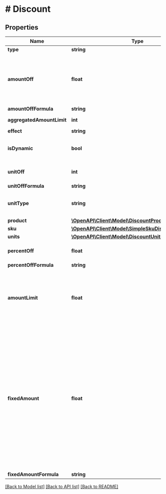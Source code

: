 # # Discount

## Properties

Name | Type | Description | Notes
------------ | ------------- | ------------- | -------------
**type** | **string** |  | [optional]
**amountOff** | **float** | Amount taken off the subtotal of a price. Value is multiplied by 100 to precisely represent 2 decimal places. For example, a $10 discount is written as 1000. | [optional]
**amountOffFormula** | **string** |  | [optional]
**aggregatedAmountLimit** | **int** | Maximum discount amount per order. | [optional]
**effect** | **string** |  | [optional]
**isDynamic** | **bool** | Flag indicating whether the discount was calculated using a formula. | [optional]
**unitOff** | **int** | Number of units to be granted a full value discount. | [optional]
**unitOffFormula** | **string** |  | [optional]
**unitType** | **string** | The product deemed as free, chosen from product inventory (e.g. time, items). | [optional]
**product** | [**\OpenAPI\Client\Model\DiscountProduct**](DiscountProduct.md) |  | [optional]
**sku** | [**\OpenAPI\Client\Model\SimpleSkuDiscountUnit**](SimpleSkuDiscountUnit.md) |  | [optional]
**units** | [**\OpenAPI\Client\Model\DiscountUnitMultipleOneUnit[]**](DiscountUnitMultipleOneUnit.md) |  | [optional]
**percentOff** | **float** | The percent discount that the customer will receive. | [optional]
**percentOffFormula** | **string** |  | [optional]
**amountLimit** | **float** | Upper limit allowed to be applied as a discount. Value is multiplied by 100 to precisely represent 2 decimal places. For example, a $6 maximum discount is written as 600. | [optional]
**fixedAmount** | **float** | Sets a fixed value for an order total or the item price. The value is multiplied by 100 to precisely represent 2 decimal places. For example, a $10 discount is written as 1000. If the fixed amount is calculated by the formula, i.e. the &#x60;fixed_amount_formula&#x60; parameter is present in the fixed amount definition, this value becomes the **fallback value**. As a result, if the formula cannot be calculated due to missing metadata, for example, this value will be used as the fixed value. | [optional]
**fixedAmountFormula** | **string** |  | [optional]

[[Back to Model list]](../../README.md#models) [[Back to API list]](../../README.md#endpoints) [[Back to README]](../../README.md)
